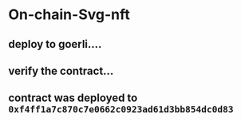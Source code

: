 # On-chain-Svg-nft

## deploy to goerli....
## verify the contract...
## contract was deployed to ``` 0xf4ff1a7c870c7e0662c0923ad61d3bb854dc0d83```
